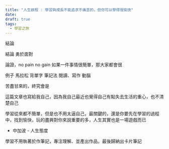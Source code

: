 ```yaml
---
title: "人生啟程 : 學習與成長不能追求不痛苦的，但你可以學得很愉快"
date: 
draft: true
tags:
  - 學習之旅
---
```

結論

結論 勇於面對

論證，no pain no gain 如果一件事情很簡單，那大家都會很



例子
馬拉松
背單字
筆記法
閱讀、寫作
動腦

苦盡甘來的，終究會是

這篇文章也寫給我自己，因為我自己最近也覺得自己有點失去生活的重心，也不清楚自己

學習從來都不簡單，但是也不用太逼自己，最關鍵的，還是你要先在學習的過程中，找到愉快，玩的盡興對你來說重要的多，人生其實也是一場遊戲而已

* 中加波 - 人生態度

學習不用執著於作筆記，專注理解、並產出作品，最後歸納出卡片筆記